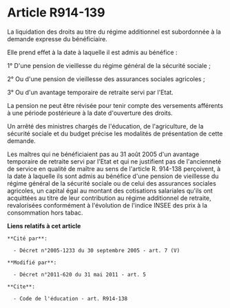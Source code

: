 # Article R914-139

La liquidation des droits au titre du régime additionnel est subordonnée à la demande expresse du bénéficiaire. 

Elle prend effet à la date à laquelle il est admis au bénéfice : 

1° D'une pension de vieillesse du régime général de la sécurité sociale ; 

2° Ou d'une pension de vieillesse des assurances sociales agricoles ; 

3° Ou d'un avantage temporaire de retraite servi par l'Etat. 

La pension ne peut être révisée pour tenir compte des versements afférents à une période postérieure à la date d'ouverture
des droits. 

Un arrêté des ministres chargés de l'éducation, de l'agriculture, de la sécurité sociale et du budget précise les modalités
de présentation de cette demande. 

Les maîtres qui ne bénéficiaient pas au 31 août 2005 d'un avantage temporaire de retraite servi par l'Etat et qui ne
justifient pas de l'ancienneté de service en qualité de maître au sens de l'article R. 914-138 perçoivent, à la date à
laquelle ils sont admis au bénéfice d'une pension de vieillesse du régime général de la sécurité sociale ou de celui des
assurances sociales agricoles, un capital égal au montant des cotisations salariales qu'ils ont acquittées au titre de leur
contribution au régime additionnel de retraite, revalorisées conformément à l'évolution de l'indice INSEE des prix à la
consommation hors tabac.

**Liens relatifs à cet article**

	**Cité par**:

	  - Décret n°2005-1233 du 30 septembre 2005 - art. 7 (V)

	**Modifié par**:

	  - Décret n°2011-620 du 31 mai 2011 - art. 5

	**Cite**:

	  - Code de l'éducation - art. R914-138
